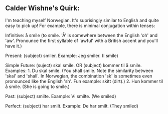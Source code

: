 Calder Wishne's Quirk:
----------------------

I'm teaching myself Norwegian. It's suprisingly similar to English and quite easy to pick up! For example, there is minimal conjugation within tenses:

Infinitive: å smile (to smile. 'Å' is somewhere between the English 'oh' and 'aw'. Pronounce the first syllable of 'awful' with a British accent and you'll have it.)

Present: (subject) smiler. 
Example: Jeg smiler. (I smile)

Simple Future: (suject) skal smile. OR (subject) kommer til å smile.
Examples: 1. Du skal smile. (You shall smile. Note the similarity between 'skal' and 'shall'. In Norwegian, the combination 'sk' is sometimes even pronounced like the English 'sh'. Fun example: skitt (dirt).)
2. Hun kommer til å smile. (She is going to smile.)

Past: (subject) smilte.
Example: Vi smilte. (We smiled)

Perfect: (subject) har smilt.
Example: De har smilt. (They smiled)





